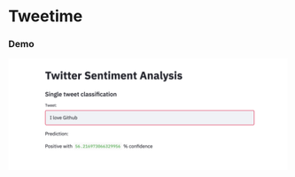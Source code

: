 # Tweetime

### Demo

![Demo](https://github.com/oliverkpan/Tweetime/blob/main/tweet_demo.png?raw=true)
